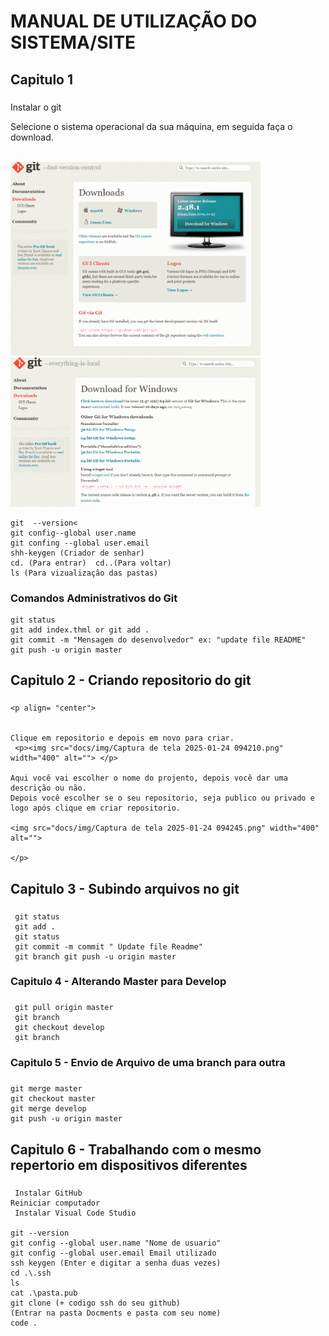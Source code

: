 # MANUAL DE UTILIZAÇÃO DO SISTEMA/SITE
## Capitulo 1
###

Instalar o git
<p aling="center">Selecione o sistema operacional da sua máquina, em seguida faça o download.</p>
<br>
<img src="docs/img/Captura de tela 2025-01-24 094027.png" alt="" width="400"> 
<img src="docs/img/Captura de tela 2025-01-24 094111.png" alt="" width="400"> 
</a> 
</p>

```
git  --version<
git config--global user.name
git confing --global user.email
shh-keygen (Criador de senhar)
cd. (Para entrar)  cd..(Para voltar)
ls (Para vizualização das pastas)
```



### Comandos Administrativos do Git
```
git status
git add index.thml or git add .
git commit -m "Mensagem do desenvolvedor" ex: "update file README"
git push -u origin master
```


## Capitulo 2 - Criando repositorio do git 
###
```
<p align= "center"> 


Clique em repositorio e depois em novo para criar.
 <p><img src="docs/img/Captura de tela 2025-01-24 094210.png" width="400" alt=""> </p>

Aqui você vai escolher o nome do projento, depois você dar uma descrição ou não.
Depois você escolher se o seu repositorio, seja publico ou privado e logo após clique em criar repositorio.

<img src="docs/img/Captura de tela 2025-01-24 094245.png" width="400" alt="">

</p>
```

## Capitulo 3 - Subindo arquivos no git 
###
```
 git status 
 git add . 
 git status 
 git commit -m commit " Update file Readme"
 git branch git push -u origin master
```

### Capitulo 4 - Alterando Master para Develop
###
```
 git pull origin master 
 git branch
 git checkout develop
 git branch
```

### Capitulo 5 - Envio de Arquivo de uma branch para outra
###
```
git merge master
git checkout master
git merge develop
git push -u origin master
```
 ## Capitulo 6 - Trabalhando com o mesmo repertorio em dispositivos diferentes  
###
```
 Instalar GitHub
Reiniciar computador
 Instalar Visual Code Studio
 
git --version
git config --global user.name "Nome de usuario"
git config --global user.email Email utilizado
ssh keygen (Enter e digitar a senha duas vezes)
cd .\.ssh
ls
cat .\pasta.pub
git clone (+ codigo ssh do seu github)
(Entrar na pasta Docments e pasta com seu nome)
code .
```